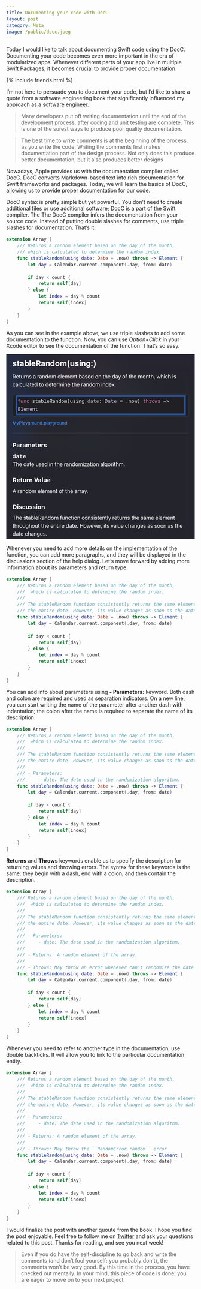 ```yaml
---
title: Documenting your code with DocC
layout: post
category: Meta
image: /public/docc.jpeg
---
```


Today I would like to talk about documenting Swift code using the DocC. Documenting your code becomes even more important in the era of modularized apps. Whenever different parts of your app live in multiple Swift Packages, it becomes crucial to provide proper documentation.

{% include friends.html %}

I’m not here to persuade you to document your code, but I’d like to share a quote from a software engineering book that significantly influenced my approach as a software engineer. 

> Many developers put off writing documentation until the end of the development process, after coding and unit testing are complete. This is one of the surest ways to produce poor quality documentation. 

> The best time to write comments is at the beginning of the process, as you write the code. Writing the comments first makes documentation part of the design process. Not only does this produce better documentation, but it also produces better designs

Nowadays, Apple provides us with the documentation compiler called DocC. DocC converts Markdown-based text into rich documentation for Swift frameworks and packages. Today, we will learn the basics of DocC, allowing us to provide proper documentation for our code.

DocC syntax is pretty simple but yet powerful. You don’t need to create additional files or use additional software; DocC is a part of the Swift compiler. The The DocC compiler infers the documentation from your source code. Instead of putting double slashes for comments, use triple slashes for documentation. That’s it.

```swift
extension Array {
    /// Returns a random element based on the day of the month,
    /// which is calculated to determine the random index.
    func stableRandom(using date: Date = .now) throws -> Element {
        let day = Calendar.current.component(.day, from: date)
        
        if day < count {
            return self[day]
        } else {
            let index = day % count
            return self[index]
        }
    }
}
```

As you can see in the example above, we use triple slashes to add some documentation to the function. Now, you can use *Option+Click* in your Xcode editor to see the documentation of the function. That’s so easy.

![docc-quick-help-preview](/public/docc-example.png)

Whenever you need to add more details on the implementation of the function, you can add more paragraphs, and they will be displayed in the discussions section of the help dialog. Let’s move forward by adding more information about its parameters and return type.

```swift
extension Array {
    /// Returns a random element based on the day of the month,
    ///  which is calculated to determine the random index.
    ///
    /// The stableRandom function consistently returns the same element throughout
    /// the entire date. However, its value changes as soon as the date changes.
    func stableRandom(using date: Date = .now) throws -> Element {
        let day = Calendar.current.component(.day, from: date)
        
        if day < count {
            return self[day]
        } else {
            let index = day % count
            return self[index]
        }
    }
}
```

You can add info about parameters using **- Parameters:** keyword. Both dash and colon are required and used as separation indicators. On a new line, you can start writing the name of the parameter after another dash with indentation; the colon after the name is required to separate the name of its description.

```swift
extension Array {
    /// Returns a random element based on the day of the month,
    ///  which is calculated to determine the random index.
    ///
    /// The stableRandom function consistently returns the same element throughout
    /// the entire date. However, its value changes as soon as the date changes.
    ///
    /// - Parameters:
    ///     - date: The date used in the randomization algorithm.
    func stableRandom(using date: Date = .now) throws -> Element {
        let day = Calendar.current.component(.day, from: date)
        
        if day < count {
            return self[day]
        } else {
            let index = day % count
            return self[index]
        }
    }
}
```

**Returns** and **Throws** keywords enable us to specify the description for returning values and throwing errors. The syntax for these keywords is the same: they begin with a dash, end with a colon, and then contain the description.

```swift
extension Array {
    /// Returns a random element based on the day of the month,
    ///  which is calculated to determine the random index.
    ///
    /// The stableRandom function consistently returns the same element throughout
    /// the entire date. However, its value changes as soon as the date changes.
    ///
    /// - Parameters:
    ///     - date: The date used in the randomization algorithm.
    ///
    /// - Returns: A random element of the array.
    ///
    /// - Throws: May throw an error whenever can't randomize the date
    func stableRandom(using date: Date = .now) throws -> Element {
        let day = Calendar.current.component(.day, from: date)
        
        if day < count {
            return self[day]
        } else {
            let index = day % count
            return self[index]
        }
    }
}
```

Whenever you need to refer to another type in the documentation, use double backticks. It will allow you to link to the particular documentation entity.

```swift
extension Array {
    /// Returns a random element based on the day of the month,
    ///  which is calculated to determine the random index.
    ///
    /// The stableRandom function consistently returns the same element throughout
    /// the entire date. However, its value changes as soon as the date changes.
    ///
    /// - Parameters:
    ///     - date: The date used in the randomization algorithm.
    ///
    /// - Returns: A random element of the array.
    ///
    /// - Throws: May throw the ``RandomError.random`` error
    func stableRandom(using date: Date = .now) throws -> Element {
        let day = Calendar.current.component(.day, from: date)
        
        if day < count {
            return self[day]
        } else {
            let index = day % count
            return self[index]
        }
    }
}
```

I would finalize the post with another quoute from the book. I hope you find the post enjoyable. Feel free to follow me on [Twitter](https://twitter.com/mecid) and ask your questions related to this post. Thanks for reading, and see you next week!

> Even if you do have the self-discipline to go back and write the comments (and don’t fool yourself: you probably don’t), the comments won’t be very good. By this time in the process, you have checked out mentally. In your mind, this piece of code is done; you are eager to move on to your next project.
